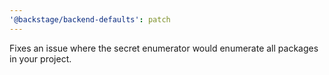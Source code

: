 ```yaml
---
'@backstage/backend-defaults': patch
---
```


Fixes an issue where the secret enumerator would enumerate all packages in your project.
